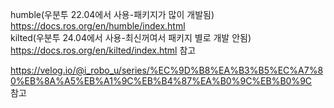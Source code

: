 humble(우분투 22.04에서 사용-패키지가 많이 개발됨)     
https://docs.ros.org/en/humble/index.html     
kilted(우분투 24.04에서 사용-최신꺼여서 패키지 별로 개발 안됨)    
https://docs.ros.org/en/kilted/index.html
참고

https://velog.io/@i_robo_u/series/%EC%9D%B8%EA%B3%B5%EC%A7%80%EB%8A%A5%EB%A1%9C%EB%B4%87%EA%B0%9C%EB%B0%9C     
참고
